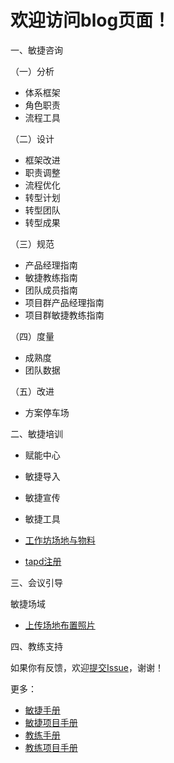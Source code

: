 # 欢迎访问blog页面！

一、敏捷咨询

（一）分析

- 体系框架
- 角色职责
- 流程工具

（二）设计

- 框架改进
- 职责调整
- 流程优化
- 转型计划
- 转型团队
- 转型成果


（三）规范

- 产品经理指南
- 敏捷教练指南
- 团队成员指南
- 项目群产品经理指南
- 项目群敏捷教练指南


（四）度量

- 成熟度
- 团队数据

（五）改进

- 方案停车场

二、敏捷培训

- 赋能中心
- 敏捷导入
- 敏捷宣传
- 敏捷工具

- [工作坊场地与物料](/敏捷项目手册/md/工作坊场地与物料.md)
- [tapd注册](/敏捷手册/md/tapd注册.md)

三、会议引导

敏捷场域

- [上传场地布置照片](/项目手册/md/上传场地布置照片.md)

四、教练支持

如果你有反馈，欢迎[提交Issue](https://github.com/ibehujun/blog/issues/new)，谢谢！


更多：

- [敏捷手册](/敏捷手册/敏捷手册.md)
- [敏捷项目手册](/敏捷项目手册/项目手册.md)
- [教练手册](/教练手册/教练手册.md)
- [教练项目手册](/教练项目手册/教练项目手册.md)
